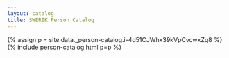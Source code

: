 ```yaml
---
layout: catalog
title: SWERIK Person Catalog
---
```

{% assign p = site.data._person-catalog.i-4d51CJWhx39kVpCvcwxZq8 %}
{% include person-catalog.html p=p %}

